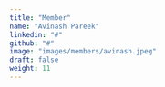 ```yaml
---
title: "Member"
name: "Avinash Pareek"
linkedin: "#"
github: "#"
image: "images/members/avinash.jpeg"
draft: false
weight: 11
---
```

